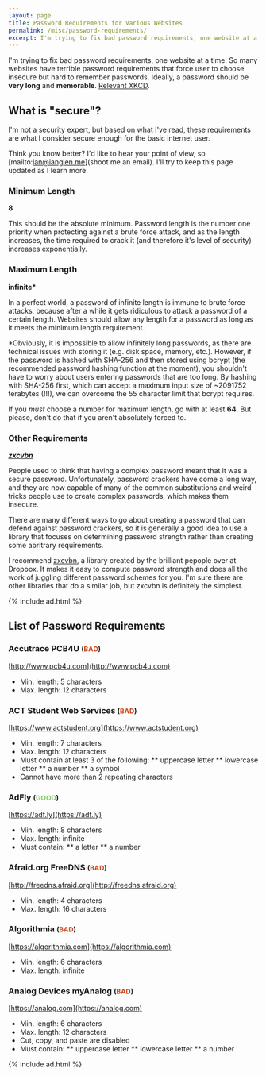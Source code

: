 ```yaml
---
layout: page
title: Password Requirements for Various Websites
permalink: /misc/password-requirements/
excerpt: I'm trying to fix bad password requirements, one website at a time.
---
```


I'm trying to fix bad password requirements, one website at a time. So many websites have terrible password requirements that force user to choose insecure but hard to remember passwords. Ideally, a password should be __very long__ and __memorable__. [Relevant XKCD](https://xkcd.com/936/).

## What is "secure"?

I'm not a security expert, but based on what I've read, these requirements are what I consider secure enough for the basic internet user.

Think you know better? I'd like to hear your point of view, so [mailto:ian@ianglen.me](shoot me an email). I'll try to keep this page updated as I learn more.

### Minimum Length

__8__

This should be the absolute minimum. Password length is the number one priority when protecting against a brute force attack, and as the length increases, the time required to crack it (and therefore it's level of security) increases exponentially.

### Maximum Length

__infinite*__

In a perfect world, a password of infinite length is immune to brute force attacks, because after a while it gets ridiculous to attack a password of a certain length. Websites should allow any length for a password as long as it meets the minimum length requirement.

*Obviously, it is impossible to allow infinitely long passwords, as there are technical issues with storing it (e.g. disk space, memory, etc.). However, if the password is hashed with SHA-256 and then stored using bcrypt (the recommended password hashing function at the moment), you shouldn't have to worry about users entering passwords that are too long. By hashing with SHA-256 first, which can accept a maximum input size of ~2091752 terabytes (!!!), we can overcome the 55 character limit that bcrypt requires.

If you *must* choose a number for maximum length, go with at least __64__. But please, don't do that if you aren't absolutely forced to.

### Other Requirements

___[zxcvbn](https://github.com/dropbox/zxcvbn)___

People used to think that having a complex password meant that it was a secure password. Unfortunately, password crackers have come a long way, and they are now capable of many of the common substitutions and weird tricks people use to create complex passwords, which makes them insecure.

There are many different ways to go about creating a password that can defend against password crackers, so it is generally a good idea to use a library that focuses on determining password strength rather than creating some abritrary requirements.

I recommend [zxcvbn](https://github.com/dropbox/zxcvbn), a library created by the brilliant pepople over at Dropbox. It makes it easy to compute password strength and does all the work of juggling different password schemes for you. I'm sure there are other libraries that do a similar job, but zxcvbn is definitely the simplest.

{% include ad.html %}


## List of Password Requirements

### Accutrace PCB4U <small>(<span style="color:#c94114">BAD</span>)</small>
[http://www.pcb4u.com](http://www.pcb4u.com)

* Min. length: 5 characters
* Max. length: 12 characters


### ACT Student Web Services <small>(<span style="color:#c94114">BAD</span>)</small>
[https://www.actstudent.org](https://www.actstudent.org)

* Min. length: 7 characters
* Max. length: 12 characters
* Must contain at least 3 of the following:
** uppercase letter
** lowercase letter
** a number
** a symbol
* Cannot have more than 2 repeating characters


### AdFly <small>(<span style="color:#7fcb5c">GOOD</span>)</small>
[https://adf.ly](https://adf.ly)

* Min. length: 8 characters
* Max. length: infinite
* Must contain:
** a letter
** a number


### Afraid.org FreeDNS <small>(<span style="color:#c94114">BAD</span>)</small>
[http://freedns.afraid.org](http://freedns.afraid.org)

* Min. length: 4 characters
* Max. length: 16 characters


### Algorithmia <small>(<span style="color:#c94114">BAD</span>)</small>
[https://algorithmia.com](https://algorithmia.com)

* Min. length: 6 characters
* Max. length: infinite


### Analog Devices myAnalog <small>(<span style="color:#c94114">BAD</span>)</small>
[https://analog.com](https://analog.com)

* Min. length: 6 characters
* Max. length: 12 characters
* Cut, copy, and paste are disabled
* Must contain:
** uppercase letter
** lowercase letter
** a number


{% include ad.html %}
